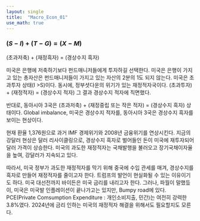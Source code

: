 ```yaml
---
layout: single
title:  "Macro_Econ_01"
use_math: true
---
```


### $(S-I) + (T-G) = (X-M)$
(초과저축) + (재정흑자) = (경상수지 흑자)

미국은 은행에 저축하기보다 펀드매니저들에게 투자하길 선택한다. 
미국은 은행이 가지고 있는 총자산은 펀드매니저들이 가지고 있는 자산의 2분의 1도 되지 않는다.
미국은 초과투자 상태(I >S)이다. 동시에, 정부셧다운의 위기가 있는 재정적자국이다.
(초과투자) + (재정적자) = (경상수지 적자)
그 결과 경상수지 적자에 직면했다.

반대로, 동아시아 3국은 (초과저축) + (재정중립 또는 작은 적자) = (경상수지 흑자) 상태이다. Global imbalance, 미국은 경상수지 적자를, 동아시아 3국은 경상수지 흑자를 보이는 현상이다.

현재 환율 1,376원으로 과거 IMF 경제위기와 2008년 금융위기를 연상시킨다.
지금의 강달러 현상은 달러 리사이클링으로, 경상수지 흑자로 벌어들인 돈이 미국에 재투자되어 달러 가격이 상승한다.
미국의 과도한 재정적자는 국채발행을 불러오고 장기국채이자율을 높여, 강달러가 지속되고 있다. 

따라서, 미국 정부가 과도한 재정적자를 막기 위해 중국에 수입 관세를 매겨, 경상수지를 흑자로 만들어 재정적자를 줄이고자 한다.
트럼프의 발언이 현실화될 수 있는 이유이기도 하다. 미국 대선전까지 바이든은 미국 금리를 내리고자 한다.
그러나, 파월이 말했듰이, 미국은 미국발 인플레이션이 끝나가고는 있지만, Bumpy road에 있다. 
PCE(Private Comsumption Expenditure : 개인소비지출, 민간)는 여전히 강력한 3.8%였다.
2024년에 금리 인하는 미국의 재정적자 해결을 위해서도 필요할지도 모른다.
